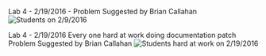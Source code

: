 
Lab 4 - 2/19/2016 - Problem Suggested by Brian Callahan
![Students on 2/9/2016](https://github.com/rcos/CSCI29613-01/blob/master/lab4.jpg)

Lab 4 - 2/19/2016 Every one hard at work doing documentation patch  Problem Suggested by Brian Callahan
![Students hard at work on 2/19/2016](https://github.com/rcos/CSCI2963-01/blob/master/lab4-2.jpg)
